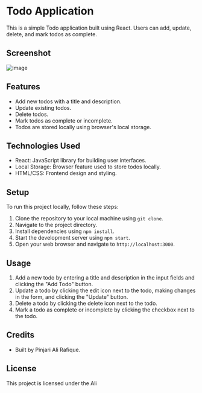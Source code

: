 # Todo Application

This is a simple Todo application built using React. Users can add, update, delete, and mark todos as complete.

## Screenshot

![image](https://github.com/AliRafiquePinjari/todo-/assets/105441038/86f65583-a6c1-417a-a23b-1699684c8215)


## Features

- Add new todos with a title and description.
- Update existing todos.
- Delete todos.
- Mark todos as complete or incomplete.
- Todos are stored locally using browser's local storage.
  

## Technologies Used

- React: JavaScript library for building user interfaces.
- Local Storage: Browser feature used to store todos locally.
- HTML/CSS: Frontend design and styling.

## Setup

To run this project locally, follow these steps:

1. Clone the repository to your local machine using `git clone`.
2. Navigate to the project directory.
3. Install dependencies using `npm install`.
4. Start the development server using `npm start`.
5. Open your web browser and navigate to `http://localhost:3000`.

## Usage

1. Add a new todo by entering a title and description in the input fields and clicking the "Add Todo" button.
2. Update a todo by clicking the edit icon next to the todo, making changes in the form, and clicking the "Update" button.
3. Delete a todo by clicking the delete icon next to the todo.
4. Mark a todo as complete or incomplete by clicking the checkbox next to the todo.

## Credits

- Built by Pinjari Ali Rafique.

## License

This project is licensed under the Ali
